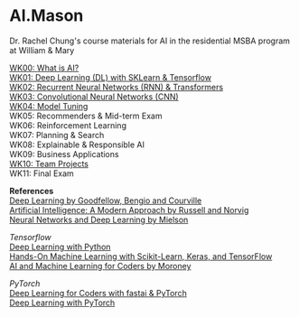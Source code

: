 # AI.Mason
Dr. Rachel Chung's course materials for AI in the residential MSBA program at William &amp; Mary

[WK00: What is AI?](https://github.com/tingtingchung/AI.Mason/blob/main/WK00:%20What%20is%20AI.md)  
[WK01: Deep Learning (DL) with SKLearn & Tensorflow](https://github.com/tingtingchung/AI.Mason/blob/main/WK01:%20Deep%20Learning%20(DL)%20with%20Tensorflow.md)  
[WK02: Recurrent Neural Networks (RNN) & Transformers](https://github.com/tingtingchung/AI.Mason/blob/main/WK02:%20Recurrent%20Neural%20Networks%20(RNN).md)    
[WK03: Convolutional Neural Networks (CNN)](https://github.com/tingtingchung/AI.Mason/blob/main/WK03:%20Convolutional%20Neural%20Networks%20(CNN).md)  
[WK04: Model Tuning](https://github.com/tingtingchung/AI.Mason/blob/main/WK04:%20Model%20Tuning.md)  
WK05: Recommenders & Mid-term Exam  
WK06: Reinforcement Learning  
WK07: Planning & Search  
WK08: Explainable & Responsible AI  
WK09: Business Applications  
[WK10: Team Projects](https://github.com/tingtingchung/AI.Mason/blob/main/WK10:%20Team%20Projects.md)    
WK11: Final Exam  

**References**  
[Deep Learning by Goodfellow, Bengio and Courville](https://www.deeplearningbook.org/)  
[Artificial Intelligence: A Modern Approach by Russell and Norvig](https://aima.cs.berkeley.edu/)  
[Neural Networks and Deep Learning by Mielson](http://neuralnetworksanddeeplearning.com/)  

*Tensorflow*  
[Deep Learning with Python](https://www.manning.com/books/deep-learning-with-python)  
[Hands-On Machine Learning with Scikit-Learn, Keras, and TensorFlow](https://www.oreilly.com/library/view/hands-on-machine-learning/9781492032632/)  
[AI and Machine Learning for Coders by Moroney](https://www.oreilly.com/library/view/ai-and-machine/9781492078180/)  

*PyTorch*  
[Deep Learning for Coders with fastai & PyTorch](https://course.fast.ai/Resources/book.html)  
[Deep Learning with PyTorch](https://www.manning.com/books/deep-learning-with-pytorch)  
